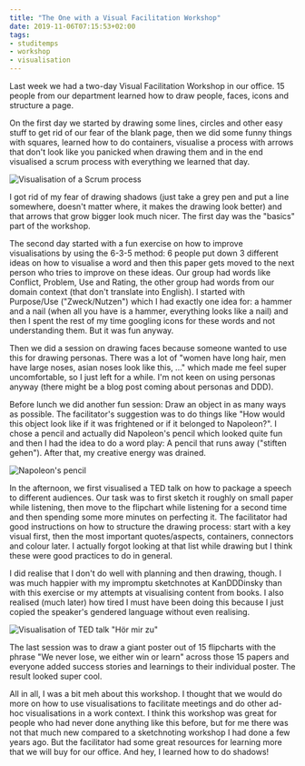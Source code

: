 ```yaml
---
title: "The One with a Visual Facilitation Workshop"
date: 2019-11-06T07:15:53+02:00
tags:
- studitemps
- workshop
- visualisation
---
```


Last week we had a two-day Visual Facilitation Workshop in our office. 15 people from our department learned how to draw people, faces, icons and structure a page.

On the first day we started by drawing some lines, circles and other easy stuff to get rid of our fear of the blank page, then we did some funny things with squares, learned how to do containers, visualise a process with arrows that don't look like you panicked when drawing them and in the end visualised a scrum process with everything we learned that day.

![Visualisation of a Scrum process](/images/posts/2019-10-30-scrum.png)

I got rid of my fear of drawing shadows (just take a grey pen and put a line somewhere, doesn't matter where, it makes the drawing look better) and that arrows that grow bigger look much nicer. The first day was the "basics" part of the workshop.

The second day started with a fun exercise on how to improve visualisations by using the 6-3-5 method: 6 people put down 3 different ideas on how to visualise a word and then this paper gets moved to the next person who tries to improve on these ideas. Our group had words like Conflict, Problem, Use and Rating, the other group had words from our domain context (that don't translate into English). I started with Purpose/Use ("Zweck/Nutzen") which I had exactly one idea for: a hammer and a nail (when all you have is a hammer, everything looks like a nail) and then I spent the rest of my time googling icons for these words and not understanding them. But it was fun anyway.

Then we did a session on drawing faces because someone wanted to use this for drawing personas. There was a lot of "women have long hair, men have large noses, asian noses look like this, ..." which made me feel super uncomfortable, so I just left for a while. I'm not keen on using personas anyway (there might be a blog post coming about personas and DDD).

Before lunch we did another fun session: Draw an object in as many ways as possible. The facilitator's suggestion was to do things like "How would this object look like if it was frightened or if it belonged to Napoleon?". I chose a pencil and actually did Napoleon's pencil which looked quite fun and then I had the idea to do a word play: A pencil that runs away ("stiften gehen"). After that, my creative energy was drained.

![Napoleon's pencil](/images/posts/2019-10-31-napoleon.png)

In the afternoon, we first visualised a TED talk on how to package a speech to different audiences. Our task was to first sketch it roughly on small paper while listening, then move to the flipchart while listening for a second time and then spending some more minutes on perfecting it. The facilitator had good instructions on how to structure the drawing process: start with a key visual first, then the most important quotes/aspects, containers, connectors and colour later. I actually forgot looking at that list while drawing but I think these were good practices to do in general.

I did realise that I don't do well with planning and then drawing, though. I was much happier with my impromptu sketchnotes at KanDDDinsky than with this exercise or my attempts at visualising content from books. I also realised (much later) how tired I must have been doing this because I just copied the speaker's gendered language without even realising.

![Visualisation of TED talk "Hör mir zu"](/images/posts/2019-10-31-ted.png)

The last session was to draw a giant poster out of 15 flipcharts with the phrase "We never lose, we either win or learn" across those 15 papers and everyone added success stories and learnings to their individual poster. The result looked super cool.

All in all, I was a bit meh about this workshop. I thought that we would do more on how to use visualisations to facilitate meetings and do other ad-hoc visualisations in a work context. I think this workshop was great for people who had never done anything like this before, but for me there was not that much new compared to a sketchnoting workshop I had done a few years ago. But the facilitator had some great resources for learning more that we will buy for our office. And hey, I learned how to do shadows!